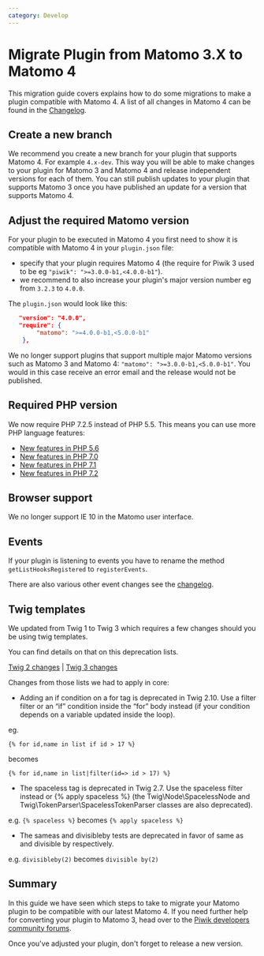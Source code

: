 ```yaml
---
category: Develop
---
```

# Migrate Plugin from Matomo 3.X to Matomo 4

This migration guide covers explains how to do some migrations to make a plugin compatible with Matomo 4. A list of
all changes in Matomo 4 can be found in the [Changelog](/changelog).

## Create a new branch

We recommend you create a new branch for your plugin that supports Matomo 4. For example `4.x-dev`. This way you will be able to make changes to your plugin for Matomo 3 and Matomo 4 and release independent versions for each of them. You can still publish updates to your plugin that supports Matomo 3 once you have published an update for a version that supports Matomo 4.

## Adjust the required Matomo version

For your plugin to be executed in Matomo 4 you first need to show it is compatible with Matomo 4 in your `plugin.json` file:

* specify that your plugin requires Matomo 4 (the require for Piwik 3 used to be eg `"piwik": ">=3.0.0-b1,<4.0.0-b1"`). 
* we recommend to also increase your plugin's major version number eg from `3.2.3` to `4.0.0`.

The `plugin.json` would look like this:

```json
   "version": "4.0.0",
   "require": {
        "matomo": ">=4.0.0-b1,<5.0.0-b1"
    },
```

We no longer support plugins that support multiple major Matomo versions such as Matomo 3 and Matomo 4: `"matomo": ">=3.0.0-b1,<5.0.0-b1"`. You would in this case receive an error email and the release would not be published.

## Required PHP version

We now require PHP 7.2.5 instead of PHP 5.5. This means you can use more PHP language features:

* [New features in PHP 5.6](https://www.php.net/manual/en/migration56.new-features.php)
* [New features in PHP 7.0](https://www.php.net/manual/en/migration70.new-features.php)
* [New features in PHP 7.1](https://www.php.net/manual/en/migration71.new-features.php)
* [New features in PHP 7.2](https://www.php.net/manual/en/migration72.new-features.php)

## Browser support

We no longer support IE 10 in the Matomo user interface.

## Events

If your plugin is listening to events you have to rename the method `getListHooksRegistered` to `registerEvents`.

There are also various other event changes see the [changelog](/changelog).

## Twig templates

We updated from Twig 1 to Twig 3 which requires a few changes should you be using twig templates.

You can find details on that on this deprecation lists.

[Twig 2 changes](https://twig.symfony.com/doc/1.x/deprecated.html) | 
[Twig 3 changes](https://twig.symfony.com/doc/2.x/deprecated.html)

Changes from those lists we had to apply in core:

* Adding an if condition on a for tag is deprecated in Twig 2.10. Use a filter filter or an “if” condition inside the “for” body instead (if your condition depends on a variable updated inside the loop).

eg. 
```
{% for id,name in list if id > 17 %}
```
becomes
```
{% for id,name in list|filter(id=> id > 17) %}
```

* The spaceless tag is deprecated in Twig 2.7. Use the spaceless filter instead or {% apply spaceless %} (the Twig\Node\SpacelessNode and Twig\TokenParser\SpacelessTokenParser classes are also deprecated).

e.g. `{% spaceless %}` becomes `{% apply spaceless %}`

* The sameas and divisibleby tests are deprecated in favor of same as and divisible by respectively.

e.g. `divisibleby(2)` becomes `divisible by(2)`

## Summary

In this guide we have seen which steps to take to migrate your Matomo plugin to be compatible with our latest Matomo 4.
If you need further help for converting your plugin to Matomo 3, head over to the [Piwik developers community forums](https://forum.matomo.org/c/plugins-platform).

Once you've adjusted your plugin, don't forget to release a new version.
